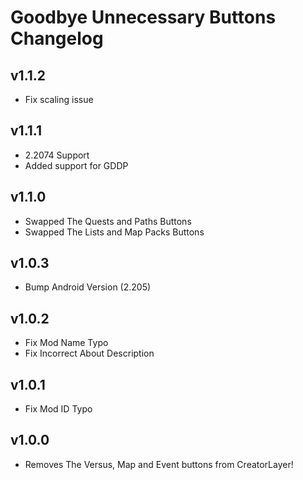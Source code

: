 # Goodbye Unnecessary Buttons Changelog
## v1.1.2
- Fix scaling issue
## v1.1.1
- 2.2074 Support
- Added support for GDDP
## v1.1.0
- Swapped The Quests and Paths Buttons
- Swapped The Lists and Map Packs Buttons
## v1.0.3
- Bump Android Version (2.205)
## v1.0.2
- Fix Mod Name Typo
- Fix Incorrect About Description
## v1.0.1
- Fix Mod ID Typo
## v1.0.0
- Removes The Versus, Map and Event buttons from CreatorLayer!